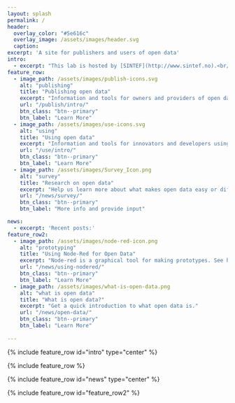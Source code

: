 ```yaml
---
layout: splash
permalink: /
header:
  overlay_color: "#5e616c"
  overlay_image: /assets/images/header.svg
  caption:
excerpt: 'A site for publishers and users of open data'
intro: 
  - excerpt: "This lab is hosted by [SINTEF](http://www.sintef.no).<br/>The purpose of the lab is to experiment with support and tools for overcomming barriers to publication and use of open data. We would like to test the lab in collaboration with hackatons and other initiatives for use of (open) data."
feature_row:
  - image_path: /assets/images/publish-icons.svg
    alt: "publishing"
    title: "Publishing open data"
    excerpt: "Information and tools for owners and providers of open data."
    url: "/publish/intro/"
    btn_class: "btn--primary"
    btn_label: "Learn More"
  - image_path: /assets/images/use-icons.svg
    alt: "using"
    title: "Using open data"
    excerpt: "Information and tools for innovators and developers using open data."
    url: "/use/intro/"
    btn_class: "btn--primary"
    btn_label: "Learn More"
  - image_path: /assets/images/Survey_Icon.png
    alt: "survey"
    title: "Research on open data"
    excerpt: "Help us learn more about what makes open data easy or difficult to use, and learn more about our reseach."
    url: "/news/survey/"
    btn_class: "btn--primary"
    btn_label: "More info and provide input"

news: 
  - excerpt: 'Recent posts:'
feature_row2:
  - image_path: /assets/images/node-red-icon.png
    alt: "prototyping"
    title: "Using Node-Red for Open Data"
    excerpt: "Node-red is a graphical tool for making prototypes. See how you can use the tool to connect to SBanken and more."
    url: "/news/using-nodered/"
    btn_class: "btn--primary"
    btn_label: "Learn More"
  - image_path: /assets/images/what-is-open-data.png
    alt: "what is open data"
    title: "What is open data?"
    excerpt: "Get a quick introduction to what open data is."
    url: "/news/open-data/"
    btn_class: "btn--primary"
    btn_label: "Learn More"
    
---
```


{% include feature_row id="intro" type="center" %}

{% include feature_row %}

{% include feature_row id="news" type="center" %}

{% include feature_row id="feature_row2" %}